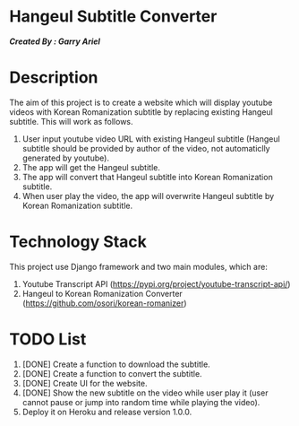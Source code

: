 # Hangeul Subtitle Converter
***Created By : Garry Ariel***

# Description
The aim of this project is to create a website which will display youtube videos with Korean Romanization subtitle by replacing existing Hangeul subtitle. This will work as follows.
1. User input youtube video URL with existing Hangeul subtitle (Hangeul subtitle should be provided by author of the video, not automaticlly generated by youtube).
2. The app will get the Hangeul subtitle.
3. The app will convert that Hangeul subtitle into Korean Romanization subtitle.
4. When user play the video, the app will overwrite Hangeul subtitle by Korean Romanization subtitle.

# Technology Stack
This project use Django framework and two main modules, which are:
1. Youtube Transcript API (https://pypi.org/project/youtube-transcript-api/)
2. Hangeul to Korean Romanization Converter (https://github.com/osori/korean-romanizer)

# TODO List
1. [DONE] Create a function to download the subtitle.
2. [DONE] Create a function to convert the subtitle.
3. [DONE] Create UI for the website.
4. [DONE] Show the new subtitle on the video while user play it (user cannot pause or jump into random time while playing the video).
5. Deploy it on Heroku and release version 1.0.0.

